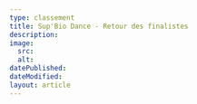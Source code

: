 ```yaml
---
type: classement
title: Sup'Bio Dance - Retour des finalistes
description:
image:
  src:
  alt:
datePublished:
dateModified:
layout: article
---
```


<!-- Write your content here. -->
